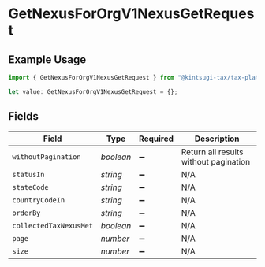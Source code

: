 # GetNexusForOrgV1NexusGetRequest

## Example Usage

```typescript
import { GetNexusForOrgV1NexusGetRequest } from "@kintsugi-tax/tax-platform-sdk/models/operations";

let value: GetNexusForOrgV1NexusGetRequest = {};
```

## Fields

| Field                                 | Type                                  | Required                              | Description                           |
| ------------------------------------- | ------------------------------------- | ------------------------------------- | ------------------------------------- |
| `withoutPagination`                   | *boolean*                             | :heavy_minus_sign:                    | Return all results without pagination |
| `statusIn`                            | *string*                              | :heavy_minus_sign:                    | N/A                                   |
| `stateCode`                           | *string*                              | :heavy_minus_sign:                    | N/A                                   |
| `countryCodeIn`                       | *string*                              | :heavy_minus_sign:                    | N/A                                   |
| `orderBy`                             | *string*                              | :heavy_minus_sign:                    | N/A                                   |
| `collectedTaxNexusMet`                | *boolean*                             | :heavy_minus_sign:                    | N/A                                   |
| `page`                                | *number*                              | :heavy_minus_sign:                    | N/A                                   |
| `size`                                | *number*                              | :heavy_minus_sign:                    | N/A                                   |
